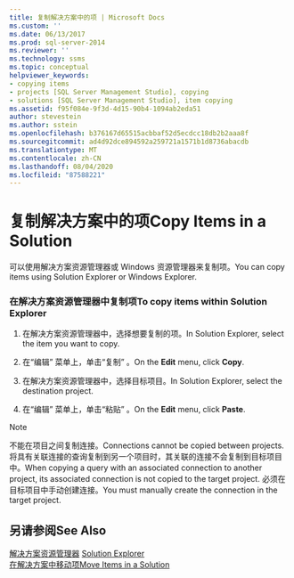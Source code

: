 ```yaml
---
title: 复制解决方案中的项 | Microsoft Docs
ms.custom: ''
ms.date: 06/13/2017
ms.prod: sql-server-2014
ms.reviewer: ''
ms.technology: ssms
ms.topic: conceptual
helpviewer_keywords:
- copying items
- projects [SQL Server Management Studio], copying
- solutions [SQL Server Management Studio], item copying
ms.assetid: f95f084e-9f3d-4d15-90b4-1094ab2eda51
author: stevestein
ms.author: sstein
ms.openlocfilehash: b376167d65515acbbaf52d5ecdcc18db2b2aaa8f
ms.sourcegitcommit: ad4d92dce894592a259721a1571b1d8736abacdb
ms.translationtype: MT
ms.contentlocale: zh-CN
ms.lasthandoff: 08/04/2020
ms.locfileid: "87588221"
---
```

# <a name="copy-items-in-a-solution"></a><span data-ttu-id="b7e99-102">复制解决方案中的项</span><span class="sxs-lookup"><span data-stu-id="b7e99-102">Copy Items in a Solution</span></span>
  <span data-ttu-id="b7e99-103">可以使用解决方案资源管理器或 Windows 资源管理器来复制项。</span><span class="sxs-lookup"><span data-stu-id="b7e99-103">You can copy items using Solution Explorer or Windows Explorer.</span></span>  
  
### <a name="to-copy-items-within-solution-explorer"></a><span data-ttu-id="b7e99-104">在解决方案资源管理器中复制项</span><span class="sxs-lookup"><span data-stu-id="b7e99-104">To copy items within Solution Explorer</span></span>  
  
1.  <span data-ttu-id="b7e99-105">在解决方案资源管理器中，选择想要复制的项。</span><span class="sxs-lookup"><span data-stu-id="b7e99-105">In Solution Explorer, select the item you want to copy.</span></span>  
  
2.  <span data-ttu-id="b7e99-106">在“编辑”  菜单上，单击“复制”  。</span><span class="sxs-lookup"><span data-stu-id="b7e99-106">On the **Edit** menu, click **Copy**.</span></span>  
  
3.  <span data-ttu-id="b7e99-107">在解决方案资源管理器中，选择目标项目。</span><span class="sxs-lookup"><span data-stu-id="b7e99-107">In Solution Explorer, select the destination project.</span></span>  
  
4.  <span data-ttu-id="b7e99-108">在“编辑”  菜单上，单击“粘贴”  。</span><span class="sxs-lookup"><span data-stu-id="b7e99-108">On the **Edit** menu, click **Paste**.</span></span>  
  
> [!NOTE]  
>  <span data-ttu-id="b7e99-109">不能在项目之间复制连接。</span><span class="sxs-lookup"><span data-stu-id="b7e99-109">Connections cannot be copied between projects.</span></span> <span data-ttu-id="b7e99-110">将具有关联连接的查询复制到另一个项目时，其关联的连接不会复制到目标项目中。</span><span class="sxs-lookup"><span data-stu-id="b7e99-110">When copying a query with an associated connection to another project, its associated connection is not copied to the target project.</span></span> <span data-ttu-id="b7e99-111">必须在目标项目中手动创建连接。</span><span class="sxs-lookup"><span data-stu-id="b7e99-111">You must manually create the connection in the target project.</span></span>  
  
## <a name="see-also"></a><span data-ttu-id="b7e99-112">另请参阅</span><span class="sxs-lookup"><span data-stu-id="b7e99-112">See Also</span></span>  
 <span data-ttu-id="b7e99-113">[解决方案资源管理器](solution-explorer.md) </span><span class="sxs-lookup"><span data-stu-id="b7e99-113">[Solution Explorer](solution-explorer.md) </span></span>  
 [<span data-ttu-id="b7e99-114">在解决方案中移动项</span><span class="sxs-lookup"><span data-stu-id="b7e99-114">Move Items in a Solution</span></span>](move-items-in-a-solution.md)  
  
  
